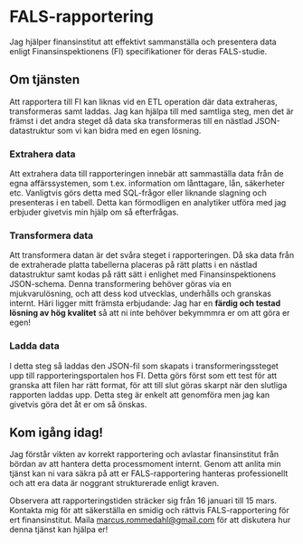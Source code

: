 # FALS-rapportering

Jag hjälper finansinstitut att effektivt sammanställa och presentera data enligt Finansinspektionens (FI) specifikationer för deras FALS-studie.

## Om tjänsten

Att rapportera till FI kan liknas vid en ETL operation där data extraheras, transformeras samt laddas.
Jag kan hjälpa till med samtliga steg, men det är främst i det andra steget då data ska transformeras till en nästlad JSON-datastruktur som vi kan bidra med en egen lösning.

### Extrahera data

Att extrahera data till rapporteringen innebär att sammaställa data från de egna affärssystemen, som t.ex. information om lånttagare, lån, säkerheter etc.
Vanligtvis görs detta med SQL-frågor eller liknande slagning och presenteras i en tabell.
Detta kan förmodligen en analytiker utföra med jag erbjuder givetvis min hjälp om så efterfrågas.

### Transformera data

Att transformera datan är det svåra steget i rapporteringen.
Då ska data från de extraherade platta tabellerna placeras på rätt platts i en nästlad datastruktur samt kodas på rätt sätt i enlighet med Finansinspektionens JSON-schema.
Denna transformering behöver göras via en mjukvarulösning, och att dess kod utvecklas, underhålls och granskas internt.
Häri ligger mitt främsta erbjudande: Jag har en **färdig och testad lösning av hög kvalitet** så att ni inte behöver bekymmmra er om att göra er egen!

### Ladda data

I detta steg så laddas den JSON-fil som skapats i transformeringssteget upp till rapporteringsportalen hos FI.
Detta görs först som ett test för att granska att filen har rätt format, för att till slut göras skarpt när den slutliga rapporten laddas upp.
Detta steg är enkelt att genomföra men jag kan givetvis göra det åt er om så önskas.

## Kom igång idag!

Jag förstår vikten av korrekt rapportering och avlastar finansinstitut från bördan av att hantera detta processmoment internt.
Genom att anlita min tjänst kan ni vara säkra på att er FALS-rapportering hanteras professionellt och att era data är noggrant strukturerade enligt kraven.

Observera att rapporteringstiden sträcker sig från 16 januari till 15 mars.
Kontakta mig för att säkerställa en smidig och rättvis FALS-rapportering för ert finansinstitut.
Maila marcus.rommedahl@gmail.com för att diskutera hur denna tjänst kan hjälpa er!
